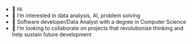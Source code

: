 - 👋 Hi
- 👀 I’m interested in data analysis, AI, problem solving
- 🌱 Software developer/Data Analyst with a degree in Computer Science
- 💞️ I’m looking to collaborate on projects that revolutionise thinking and help sustain future development

